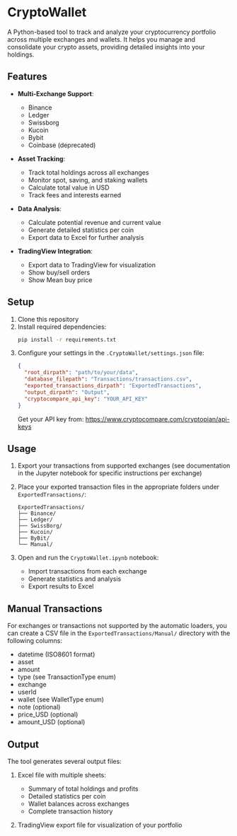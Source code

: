 # CryptoWallet

A Python-based tool to track and analyze your cryptocurrency portfolio across multiple exchanges and wallets. It helps you manage and consolidate your crypto assets, providing detailed insights into your holdings.

## Features

- **Multi-Exchange Support**: 
  - Binance
  - Ledger
  - Swissborg
  - Kucoin
  - Bybit
  - Coinbase (deprecated)
  
- **Asset Tracking**:
  - Track total holdings across all exchanges
  - Monitor spot, saving, and staking wallets
  - Calculate total value in USD
  - Track fees and interests earned
  
- **Data Analysis**:
  - Calculate potential revenue and current value
  - Generate detailed statistics per coin
  - Export data to Excel for further analysis

- **TradingView Integration**:
  - Export data to TradingView for visualization
  - Show buy/sell orders
  - Show Mean buy price

## Setup

1. Clone this repository
2. Install required dependencies:
   ```bash
   pip install -r requirements.txt
   ```
3. Configure your settings in the `.CryptoWallet/settings.json` file:
   ```json
   {
     "root_dirpath": "path/to/your/data",
     "database_filepath": "Transactions/transactions.csv",
     "exported_transactions_dirpath": "ExportedTransactions",
     "output_dirpath": "Output",
     "cryptocompare_api_key": "YOUR_API_KEY"
   }
   ```
   Get your API key from: https://www.cryptocompare.com/cryptopian/api-keys


## Usage

1. Export your transactions from supported exchanges (see documentation in the Jupyter notebook for specific instructions per exchange)

2. Place your exported transaction files in the appropriate folders under `ExportedTransactions/`:
   ```
   ExportedTransactions/
   ├── Binance/
   ├── Ledger/
   ├── SwissBorg/
   ├── Kucoin/
   ├── ByBit/
   └── Manual/
   ```

3. Open and run the `CryptoWallet.ipynb` notebook:
   - Import transactions from each exchange
   - Generate statistics and analysis
   - Export results to Excel

## Manual Transactions

For exchanges or transactions not supported by the automatic loaders, you can create a CSV file in the `ExportedTransactions/Manual/` directory with the following columns:

- datetime (ISO8601 format)
- asset
- amount
- type (see TransactionType enum)
- exchange
- userId
- wallet (see WalletType enum)
- note (optional)
- price_USD (optional)
- amount_USD (optional)

## Output

The tool generates several output files:

1. Excel file with multiple sheets:
   - Summary of total holdings and profits
   - Detailed statistics per coin
   - Wallet balances across exchanges
   - Complete transaction history

2. TradingView export file for visualization of your portfolio
